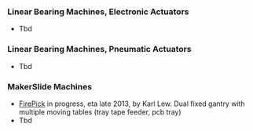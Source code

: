 ### Linear Bearing Machines, Electronic Actuators
* Tbd

### Linear Bearing Machines, Pneumatic Actuators
* Tbd

### MakerSlide Machines
* [FirePick](http://www.firepick.org) in progress, eta late 2013, by Karl Lew. Dual fixed gantry with multiple moving tables (tray tape feeder, pcb tray)
* Tbd